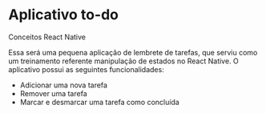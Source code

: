 # Aplicativo to-do
Conceitos React Native

Essa será uma pequena aplicação de lembrete de tarefas, que serviu como um treinamento referente manipulação de estados no React Native.
O aplicativo possui as seguintes funcionalidades:

- Adicionar uma nova tarefa
- Remover uma tarefa
- Marcar e desmarcar uma tarefa como concluída
